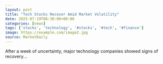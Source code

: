 ```yaml
---
layout: post
title: "Tech Stocks Recover Amid Market Volatility"
date: 2025-07-19T08:30:00+00:00
categories: [news]
tags: ['stocks', 'technology', '#stocks', '#tech', '#finance']
image: https://example.com/image2.jpg
source: MarketDaily
---
```


After a week of uncertainty, major technology companies showed signs of recovery...
